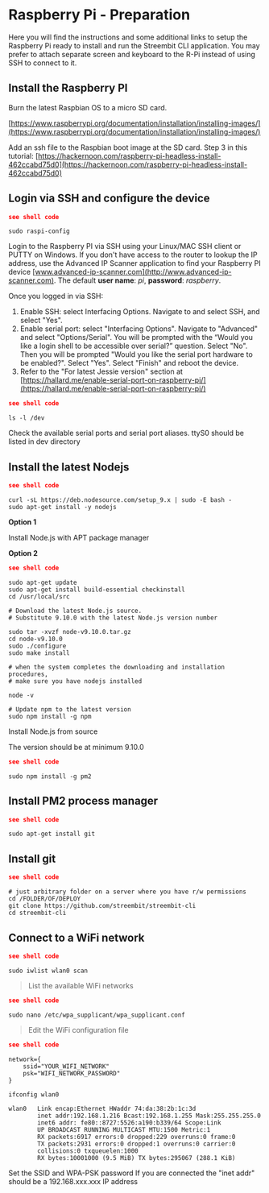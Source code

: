 # Raspberry Pi - Preparation

Here you will find the instructions and some additional links to setup the Raspberry Pi ready to install and run the Streembit CLI application.  You may prefer to attach separate screen and keyboard to the R-Pi instead of using SSH to connect to it.

## Install the Raspberry PI

Burn the latest Raspbian OS to a micro SD card.

[https://www.raspberrypi.org/documentation/installation/installing-images/](https://www.raspberrypi.org/documentation/installation/installing-images/)

Add an ssh file to the Raspbian boot image at the SD card. Step 3 in this tutorial:
[https://hackernoon.com/raspberry-pi-headless-install-462ccabd75d0](https://hackernoon.com/raspberry-pi-headless-install-462ccabd75d0)

## Login via SSH and configure the device

```json
see shell code
```
```shell
sudo raspi-config
```
Login to the Raspberry PI via SSH using your Linux/MAC SSH client or PUTTY on Windows. If you don't have access to the router to lookup the IP address, use the Advanced IP Scanner application to find your Raspberry PI device [www.advanced-ip-scanner.com](http://www.advanced-ip-scanner.com).
The default **user name**: *pi*, **password**: *raspberry*.

Once you logged in via SSH:
  1. Enable SSH: select Interfacing Options. Navigate to and select SSH, and select "Yes".
  2. Enable serial port: select "Interfacing Options". Navigate to "Advanced" and select "Options/Serial". You will be prompted with the “Would you like a login shell to be accessible over serial?” question. Select "No". Then you will be prompted "Would you like the serial port hardware to be enabled?". Select "Yes". Select "Finish" and reboot the device.
  3. Refer to the "For latest Jessie version" section at [https://hallard.me/enable-serial-port-on-raspberry-pi/](https://hallard.me/enable-serial-port-on-raspberry-pi/)

```json
see shell code
```
```shell
ls -l /dev
```

Check the available serial ports and serial port aliases.
ttyS0 should be listed in dev directory

## Install the latest Nodejs

```json
see shell code
```
```shell
curl -sL https://deb.nodesource.com/setup_9.x | sudo -E bash -
sudo apt-get install -y nodejs
```

**Option 1**

Install Node.js with APT package manager


**Option 2**

```json
see shell code
```
```shell
sudo apt-get update
sudo apt-get install build-essential checkinstall
cd /usr/local/src

# Download the latest Node.js source.
# Substitute 9.10.0 with the latest Node.js version number

sudo tar -xvzf node-v9.10.0.tar.gz
cd node-v9.10.0
sudo ./configure
sudo make install

# when the system completes the downloading and installation procedures,
# make sure you have nodejs installed

node -v

# Update npm to the latest version
sudo npm install -g npm
```

Install Node.js from source

The version should be at minimum 9.10.0


```json
see shell code
```
```shell
sudo npm install -g pm2
```
## Install PM2 process manager

```json
see shell code
```
```shell
sudo apt-get install git
```

## Install git

```json
see shell code
```
```shell
# just arbitrary folder on a server where you have r/w permissions
cd /FOLDER/OF/DEPLOY
git clone https://github.com/streembit/streembit-cli
cd streembit-cli
```

## Connect to a WiFi network

```json
see shell code
```
```shell
sudo iwlist wlan0 scan
```

> List the available WiFi networks


```json
see shell code
```
```shell
sudo nano /etc/wpa_supplicant/wpa_supplicant.conf
```
> Edit the WiFi configuration file

```json
see shell code
```
```shell
network={
    ssid="YOUR_WIFI_NETWORK"
    psk="WIFI_NETWORK_PASSWORD"
}

ifconfig wlan0

wlan0   Link encap:Ethernet HWaddr 74:da:38:2b:1c:3d
        inet addr:192.168.1.216 Bcast:192.168.1.255 Mask:255.255.255.0
        inet6 addr: fe80::8727:5526:a190:b339/64 Scope:Link
        UP BROADCAST RUNNING MULTICAST MTU:1500 Metric:1
        RX packets:6917 errors:0 dropped:229 overruns:0 frame:0
        TX packets:2931 errors:0 dropped:1 overruns:0 carrier:0
        collisions:0 txqueuelen:1000
        RX bytes:10001000 (9.5 MiB) TX bytes:295067 (288.1 KiB)
```

Set the SSID and WPA-PSK password
If you are connected the "inet addr" should be a 192.168.xxx.xxx IP address
